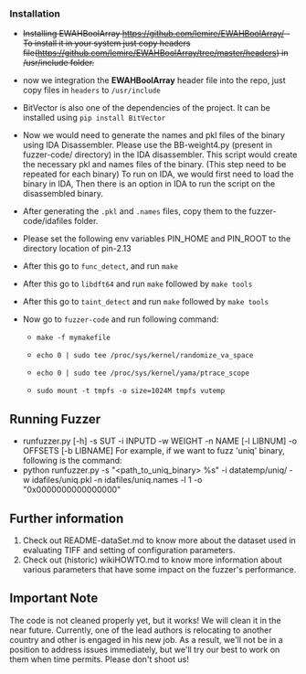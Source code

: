 

### Installation ###

* ~~Installing EWAHBoolArray  https://github.com/lemire/EWAHBoolArray/ - To install it in your system just copy headers file(https://github.com/lemire/EWAHBoolArray/tree/master/headers) in /usr/include folder.~~

* now we integration the **EWAHBoolArray** header file into the repo, just copy files in `headers` to `/usr/include`

* BitVector is also one of the dependencies of the project. It can be installed  using `pip install BitVector`

* Now we would need to generate the names and pkl files of the binary using IDA Disassembler. Please use the BB-weight4.py (present in fuzzer-code/ directory) in the IDA disassembler. This script would create the necessary pkl and names files of the binary. (This step need to be repeated for each binary) To run on IDA, we would first need to load the binary in IDA, Then there is an option in IDA to run the script on the disassembled binary. 

* After generating the `.pkl` and `.names` files, copy them to the fuzzer-code/idafiles folder.

* Please set the following env variables PIN_HOME and PIN_ROOT to the directory location of pin-2.13 

* After this go to `func_detect`, and run `make`

* After this go to `libdft64` and run `make` followed by `make tools`

* After this go to `taint_detect` and run `make` followed by `make tools`

* Now go to `fuzzer-code` and run following command:

  * `make -f mymakefile`

  * `echo 0 | sudo tee /proc/sys/kernel/randomize_va_space`

  * `echo 0 | sudo tee /proc/sys/kernel/yama/ptrace_scope`

  * `sudo mount -t tmpfs -o size=1024M tmpfs vutemp`

## Running Fuzzer ##
* runfuzzer.py [-h] -s SUT -i INPUTD -w WEIGHT -n NAME [-l LIBNUM] -o
                    OFFSETS [-b LIBNAME]
For example, if we want to fuzz 'uniq' binary, following is the command:
* python runfuzzer.py -s "<path_to_uniq_binary> %s" -i datatemp/uniq/ -w idafiles/uniq.pkl -n idafiles/uniq.names -l 1 -o "0x0000000000000000"

## Further information ##
1. Check out README-dataSet.md to know more about the dataset used in evaluating TIFF and setting of configuration parameters.
2. Check out (historic) wikiHOWTO.md to know more information about various parameters that have some impact on the fuzzer's performance.  
## Important Note ##
The code is not cleaned properly yet, but it works! We will clean it in the near future. Currently, one of the lead authors is relocating to another country and other is engaged in his new job. As a result, we'll not be in a position to address issues immediately, but we'll try our best to work on them when time permits. Please don't shoot us!
